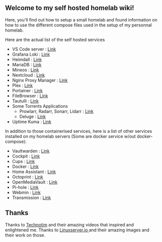 ## Welcome to my self hosted homelab wiki!

Here, you'll find out how to setup a small homelab and found information on how to use the different compose files used in the setup of my personnal homelab.

Here are the actual list of the self hosted services

 - VS Code server : [Link](https://github.com/coder/code-server)
 - Grafana Loki : [Link](https://grafana.com/oss/loki/)
 - Heimdall : [Link](https://heimdall.site/)
 - MariaDB : [Link](https://hub.docker.com/_/mariadb)
 - Mineos : [Link](https://wiki.codeemo.com/install/docker.html)
 - Nextcloud : [Link](https://nextcloud.com/)
 - Nginx Proxy Manager : [Link](https://nginxproxymanager.com/)
 - Plex : [Link](https://www.plex.tv/)
 - Portainer : [Link](https://www.portainer.io/)
 - FileBrowser : [Link](https://filebrowser.org/)
 - Tautulli : [Link](https://tautulli.com/)
 - Some Torrents Applications
   - Prowlarr, Radarr, Sonarr, Lidarr : [Link](https://wiki.servarr.com/)
   - Deluge : [Link](https://deluge-torrent.org/)
 - Uptime Kuma : [Link](https://github.com/louislam/uptime-kuma)

In addition to those containerised services, here is a list of other services installed on my homelab servers (Some are docker service w/out docker-compose):

 - Vaultwarden : [Link](https://wiki-tech.io/SelfHosted/Bitwarden)
 - Cockpit : [Link](https://cockpit-project.org/)
 - Cups : [Link](http://www.cups.org/)
 - Docker : [Link](https://docs.docker.com/)
 - Home Assistant : [Link](https://www.home-assistant.io/)
 - Octoprint : [Link](https://octoprint.org/)
 - OpenMediaVault : [Link](https://www.openmediavault.org/)
 - Pi-hole : [Link](https://pi-hole.net/)
 - Webmin : [Link](https://webmin.com/)
 - Transmission : [Link](https://transmissionbt.com/)

## Thanks

Thanks to [Technotim](https://technotim.live/) and their amazing videos that inspired and enlightened me.
Thanks to [Linuxserver.io ](https://www.linuxserver.io/) and their amazing images and their work on those.
